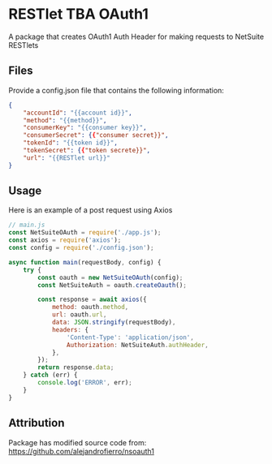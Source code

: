 # RESTlet TBA OAuth1

A package that creates OAuth1 Auth Header for making requests to NetSuite RESTlets

## Files

Provide a config.json file that contains the following information:

```json
{
    "accountId": "{{account id}}",
    "method": "{{method}}",
    "consumerKey": "{{consumer key}}",
    "consumerSecret": {{"consumer secret}}",
    "tokenId": "{{token id}}",
    "tokenSecret": {{"token secrete}}",
    "url": "{{RESTlet url}}"
}
```

## Usage

Here is an example of a post request using Axios

```js
// main.js
const NetSuiteOAuth = require('./app.js');
const axios = require('axios');
const config = require('./config.json');

async function main(requestBody, config) {
    try {
        const oauth = new NetSuiteOAuth(config);
        const NetSuiteAuth = oauth.createOauth();

        const response = await axios({
            method: oauth.method,
            url: oauth.url,
            data: JSON.stringify(requestBody),
            headers: {
                'Content-Type': 'application/json',
                Authorization: NetSuiteAuth.authHeader,
            },
        });
        return response.data;
    } catch (err) {
        console.log('ERROR', err);
    }
}
```

## Attribution

Package has modified source code from: https://github.com/alejandrofierro/nsoauth1
